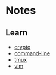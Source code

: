 # Notes

## Learn

- [crypto](learn/crypto.md)
- [command-line](learn/cli.md)
- [tmux](learn/tmux.md)
- [vim](learn/vim.md)
